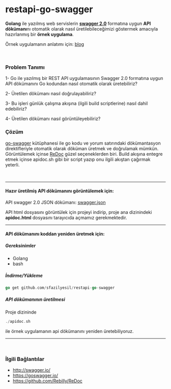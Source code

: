 # restapi-go-swagger

**Golang** ile yazılmış web servislerin **[swagger 2.0](http://swagger.io/)** formatına uygun
**API dökümanı**nı otomatik olarak nasıl üretilebileceğimizi göstermek amacıyla 
hazırlanmış bir **örnek uygulama**.

Örnek uygulamanın anlatımı için: [blog](https://medium.com/@s_fazil_yesil/golang-otomatik-api-d%C3%B6k%C3%BCmantasyonu-%C3%BCretimi-bca3c519395f)

<br/>

### Problem Tanımı
1- Go ile yazılmış bir REST API uygulamasının Swagger 2.0 formatına uygun API dökümanını 
Go kodundan nasıl otomatik olarak üretebiliriz?

2- Üretilen dökümanı nasıl doğrulayabiliriz?

3- Bu işleri günlük çalışma akışına (ilgili build scriptlerine) nasıl dahil edebiliriz?

4- Üretilen dökümanı nasıl görüntüleyebiliriz?


### Çözüm
[go-swagger](https://goswagger.io/) kütüphanesi ile go kodu ve yorum satırındaki dökümantasyon 
direktifleriyle otomatik olarak döküman üretmek ve doğrulamak mümkün. Görüntülemek içinse
[ReDoc](https://github.com/Rebilly/ReDoc) güzel seçeneklerden biri. Build akışına entegre etmek 
içinse apidoc.sh gibi bir script yazıp onu ilgili akıştan çağırmak yeterli.

<br/>

*** 
  
#### Hazır üretilmiş API dökümanını görüntülemek için:
API swagger 2.0 JSON dökümanı: [swagger.json](https://github.com/sfazilyesil/restapi-go-swagger/blob/master/swagger.json)
  
API html dosyasını görüntülek için projeyi indirip, proje ana dizinindeki **apidoc.html**
dosyasını tarayıcıda açmamız gerekmektedir.

***

#### API dökümanını koddan yeniden üretmek için:
##### Gereksinimler
- Golang
- bash

##### İndirme/Yükleme
```go
go get github.com/sfazilyesil/restapi-go-swagger
```

##### API dökümanının üretilmesi
Proje dizininde
```go
./apidoc.sh
```
ile örnek uygulamanın api dökümanını yeniden üretebiliyoruz.


***

<br/>

### İlgili Bağlantılar
- http://swagger.io/
- https://goswagger.io/
- https://github.com/Rebilly/ReDoc

